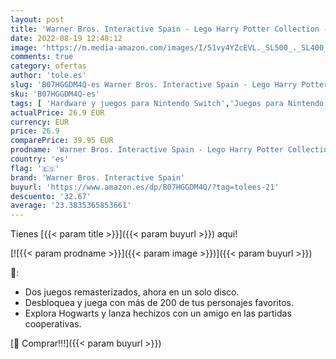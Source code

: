 ```yaml
---
layout: post
title: 'Warner Bros. Interactive Spain - Lego Harry Potter Collection - Nintendo Switch. Edition: Estándar'
date: 2022-08-19 12:48:12
image: 'https://m.media-amazon.com/images/I/51vy4YZcEVL._SL500_._SL400_.jpg'
comments: true
category: ofertas
author: 'tole.es'
slug: 'B07HGGDM4Q-es Warner Bros. Interactive Spain - Lego Harry Potter...'
sku: 'B07HGGDM4Q-es'
tags: [ 'Hardware y juegos para Nintendo Switch','Juegos para Nintendo Switch','Videojuegos','nintendo','warner bros. interactive spain','🇪🇸', ]
actualPrice: 26.9 EUR
currency: EUR
price: 26.9
comparePrice: 39.95 EUR
prodname: 'Warner Bros. Interactive Spain - Lego Harry Potter Collection - Nintendo Switch. Edition: Estándar'
country: 'es'
flag: '🇪🇸'
brand: 'Warner Bros. Interactive Spain'
buyurl: 'https://www.amazon.es/dp/B07HGGDM4Q/?tag=tolees-21'
descuento: '32.67'
average: '23.3835365853661'
---
```


Tienes [{{< param title >}}]({{< param buyurl >}}) aqui!

[![{{< param prodname >}}]({{< param image >}})]({{< param buyurl >}})

🔎:

- Dos juegos remasterizados, ahora en un solo disco.
- Desbloquea y juega con más de 200 de tus personajes favoritos.
- Explora Hogwarts y lanza hechizos con un amigo en las partidas cooperativas.

[🛒 Comprar!!!]({{< param buyurl >}})
